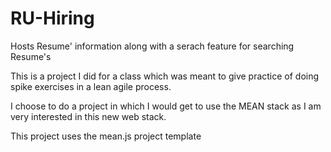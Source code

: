 RU-Hiring
=========

Hosts Resume' information along with a serach feature for searching Resume's


This is a project I did for a class which was meant to give practice of doing spike exercises in a lean agile process.

I choose to do a project in which I would get to use the MEAN stack as I am very interested in this new web stack.

This project uses the mean.js project template
